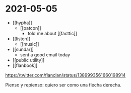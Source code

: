 # 2021-05-05

- [[hypha]]
  - [[patcon]]
    - told me about [[facttic]]
- [[listen]]
  - [[music]]
- [[sundar]]
  - sent a good email today
- [[public utility]]
- [[flanbook]]

https://twitter.com/flancian/status/1389993561660198914

Pienso y repienso: quiero ser como una flecha derecha.